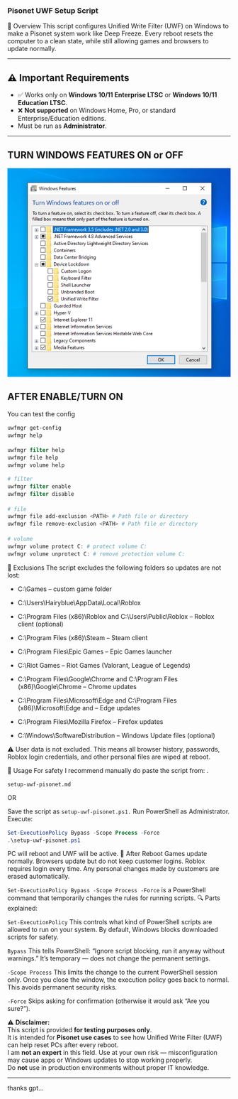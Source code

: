 ### Pisonet UWF Setup Script

📌 Overview
This script configures Unified Write Filter (UWF) on Windows to make a Pisonet system work like Deep Freeze.
Every reboot resets the computer to a clean state, while still allowing games and browsers to update normally.

---

## ⚠️ Important Requirements

- ✅ Works only on **Windows 10/11 Enterprise LTSC** or **Windows 10/11 Education LTSC**.  
- ❌ **Not supported** on Windows Home, Pro, or standard Enterprise/Education editions.  
- Must be run as **Administrator**.  

---

## TURN WINDOWS FEATURES ON or OFF
![Alt text](./assets/win_feature.png)


## AFTER ENABLE/TURN ON
You can test the config
```powershell
uwfmgr get-config
uwfmgr help

uwfmgr filter help
uwfmgr file help
uwfmgr volume help
```

```powershell
# filter
uwfmgr filter enable
uwfmgr filter disable

# file
uwfmgr file add-exclusion <PATH> # Path file or directory
uwfmgr file remove-exclusion <PATH> # Path file or directory

# volume
uwfmgr volume protect C: # protect volume C:
uwfmgr volume unprotect C: # remove protection volume C:

```

📂 Exclusions
   The script excludes the following folders so updates are not lost:

   - C:\Games – custom game folder

   - C:\Users\Hairyblue\AppData\Local\Roblox

   - C:\Program Files (x86)\Roblox and C:\Users\Public\Roblox – Roblox client (optional)

   - C:\Program Files (x86)\Steam – Steam client

   - C:\Program Files\Epic Games – Epic Games launcher

   - C:\Riot Games – Riot Games (Valorant, League of Legends)
   
   - C:\Program Files\Google\Chrome and C:\Program Files (x86)\Google\Chrome – Chrome updates

   - C:\Program Files\Microsoft\Edge and C:\Program Files (x86)\Microsoft\Edge and  – Edge updates

   - C:\Program Files\Mozilla Firefox – Firefox updates

   - C:\Windows\SoftwareDistribution – Windows Update files (optional)

⚠️ User data is not excluded. This means all browser history, passwords, Roblox login credentials, and other personal files are wiped at reboot.

🚀 Usage
For safety I recommend manually do paste the script from: .
```
setup-uwf-pisonet.md
```

OR

Save the script as `setup-uwf-pisonet.ps1.`
Run PowerShell as Administrator.
Execute:
```powershell
Set-ExecutionPolicy Bypass -Scope Process -Force
.\setup-uwf-pisonet.ps1
```

PC will reboot and UWF will be active.
🔄 After Reboot
Games update normally.
Browsers update but do not keep customer logins.
Roblox requires login every time.
Any personal changes made by customers are erased automatically.



`Set-ExecutionPolicy Bypass -Scope Process -Force` is a PowerShell command that temporarily changes the rules for running scripts.
🔍 Parts explained:

`Set-ExecutionPolicy`
This controls what kind of PowerShell scripts are allowed to run on your system. By default, Windows blocks downloaded scripts for safety.

`Bypass`
This tells PowerShell:
“Ignore script blocking, run it anyway without warnings.”
It’s temporary — does not change the permanent settings.

`-Scope Process`
This limits the change to the current PowerShell session only.
Once you close the window, the execution policy goes back to normal.
This avoids permanent security risks.

`-Force`
Skips asking for confirmation (otherwise it would ask “Are you sure?”).


⚠️ **Disclaimer:**  
This script is provided **for testing purposes only**.  
It is intended for **Pisonet use cases** to see how Unified Write Filter (UWF) can help reset PCs after every reboot.  
I am **not an expert** in this field. Use at your own risk — misconfiguration may cause apps or Windows updates to stop working properly.  
Do **not** use in production environments without proper IT knowledge.

---

thanks gpt...